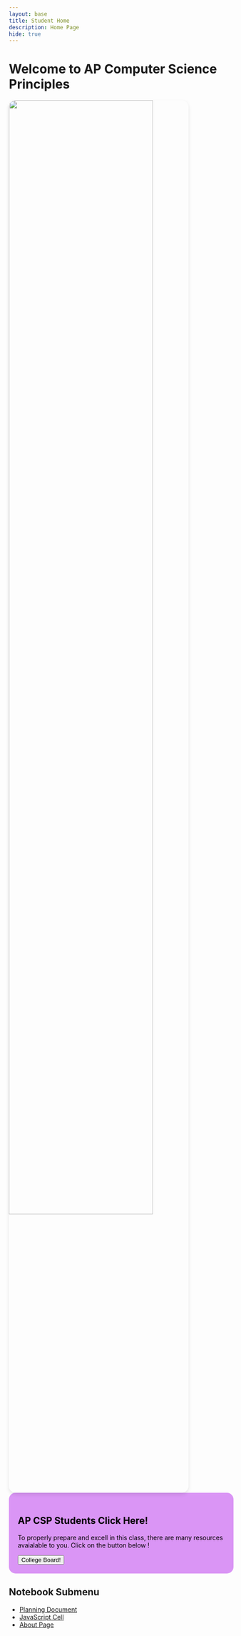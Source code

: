 ```yaml
---
layout: base
title: Student Home 
description: Home Page
hide: true
---
```


# Welcome to AP Computer Science Principles

<img src="{{ site.baseurl }}/images/purple.png" style="width: 80%; max-width: 800px; border-radius: 15px; box-shadow: 0px 4px 8px rgba(0, 0, 0, 0.1);">

<div style="background-color: #da95f5; padding: 20px; border-radius: 15px;">
  <h2 style="color: black;">AP CSP Students  Click Here!</h2>
  <p style="color: black;"> To properly prepare and excell in this class, there are many resources avaialable to you. Click on the button below ! </p>
  <button onclick="window.location.href='https://apcentral.collegeboard.org/courses/ap-computer-science-principles';">College Board!</button>
</div>

<!-- <div style="background-color: #ffe6e6; padding: 20px; border-radius: 15px;">
  <h2 style="color: black;">Recipes</h2>
  <a href="sweet/">
    <button class="block"><b>Sweet Recipes</b></button>
  </a>
  <p> </p>
  <a href="savory/">
    <button class="block"><b>Savory Recipes</b></button>
  </a>

  <p style="color: black;"> Use the links above to navigate to the recipes of your choosing! </p>
</div> -->


## Notebook Submenu

- [Planning Document](https://github.com/vibha1019/vibha_mandayam_2025/raw/main/notebooks/Planning_Document.ipynb)
- [JavaScript Cell](notebooks/JavaScript_Cell.md)
- [About Page](notebooks/About_Page.md) 

